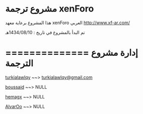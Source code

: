 مشروع ترجمة xenForo
==============

هذا المشروع برعاية معهد xenForo العربي
http://www.xf-ar.com/

تم البدأ بالمشروع في تاريخ : 1434/08/10هـ

==============
إدارة مشروع الترجمة
==============

<a href="https://github.com/turkialawlqy">turkialawlqy</a> ~~> turkialawlqy@gmail.com

<a href="https://github.com/boussaid">boussaid</a> ~~> NULL

<a href="https://github.com/hemagx">hemagx</a> ~~> NULL

<a href="https://github.com/AlvarOo">AlvarOo</a> ~~> NULL
